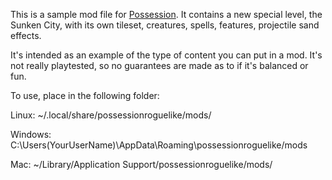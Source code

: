This is a sample mod file for [Possession](http://possessiongame.com/ "Possession"). It contains a new special level, the Sunken City, with its own tileset, creatures, spells, features, projectile sand effects.

It's intended as an example of the type of content you can put in a mod. It's not really playtested, so no guarantees are made as to if it's balanced or fun.
 
To use, place in the following folder:
 
Linux: ~/.local/share/possessionroguelike/mods/

Windows: C:\Users\(YourUserName)\AppData\Roaming\possessionroguelike/mods

Mac: ~/Library/Application Support/possessionroguelike/mods/
